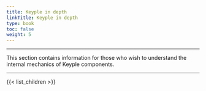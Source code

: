 ```yaml
---
title: Keyple in depth
linkTitle: Keyple in depth
type: book
toc: false
weight: 5
---
```


---
This section contains information for those who wish to understand the internal mechanics of Keyple components.

---
{{< list_children >}}
